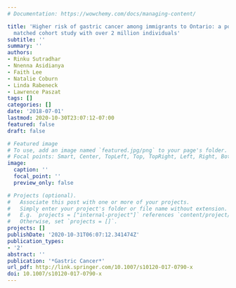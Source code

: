 ```yaml
---
# Documentation: https://wowchemy.com/docs/managing-content/

title: 'Higher risk of gastric cancer among immigrants to Ontario: a population-based
  matched cohort study with over 2 million individuals'
subtitle: ''
summary: ''
authors:
- Rinku Sutradhar
- Nnenna Asidianya
- Faith Lee
- Natalie Coburn
- Linda Rabeneck
- Lawrence Paszat
tags: []
categories: []
date: '2018-07-01'
lastmod: 2020-10-30T23:07:12-07:00
featured: false
draft: false

# Featured image
# To use, add an image named `featured.jpg/png` to your page's folder.
# Focal points: Smart, Center, TopLeft, Top, TopRight, Left, Right, BottomLeft, Bottom, BottomRight.
image:
  caption: ''
  focal_point: ''
  preview_only: false

# Projects (optional).
#   Associate this post with one or more of your projects.
#   Simply enter your project's folder or file name without extension.
#   E.g. `projects = ["internal-project"]` references `content/project/deep-learning/index.md`.
#   Otherwise, set `projects = []`.
projects: []
publishDate: '2020-10-31T06:07:12.341474Z'
publication_types:
- '2'
abstract: ''
publication: '*Gastric Cancer*'
url_pdf: http://link.springer.com/10.1007/s10120-017-0790-x
doi: 10.1007/s10120-017-0790-x
---
```

